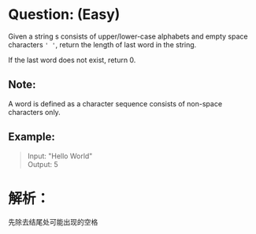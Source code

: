 # Question: (Easy)

Given a string s consists of upper/lower-case alphabets and empty space characters `' '`, return the length of last word in the string.

If the last word does not exist, return 0.

## Note: 
A word is defined as a character sequence consists of non-space characters only.

## Example:

>Input: "Hello World" <br>
>Output: 5

# 解析：

先除去结尾处可能出现的空格